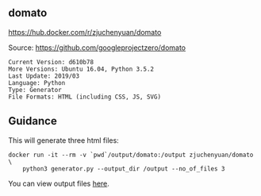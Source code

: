 ## domato

https://hub.docker.com/r/zjuchenyuan/domato

Source: https://github.com/googleprojectzero/domato

```
Current Version: d610b78
More Versions: Ubuntu 16.04, Python 3.5.2
Last Update: 2019/03
Language: Python
Type: Generator
File Formats: HTML (including CSS, JS, SVG)
```

## Guidance

This will generate three html files:

```
docker run -it --rm -v `pwd`/output/domato:/output zjuchenyuan/domato \
    python3 generator.py --output_dir /output --no_of_files 3
```

You can view output files [here](https://github.com/UNIFUZZ/dockerized_fuzzing_examples/tree/master/output/domato).